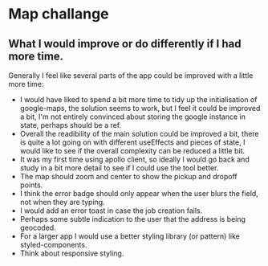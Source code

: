 # Map challange

## What I would improve or do differently if I had more time.

Generally I feel like several parts of the app could be improved with a little more time:

- I would have liked to spend a bit more time to tidy up the initialisation of google-maps, the solution seems to work, but I feel it could be improved a bit, I'm not entirely convinced about storing the google instance in state, perhaps should be a ref.
- Overall the readibility of the main solution could be improved a bit, there is quite a lot going on with different useEffects and pieces of state, I would like to see if the overall complexity can be reduced a little bit. 
- It was my first time using apollo client, so ideally I would go back and study in a bit more detail to see if I could use the tool better.
- The map should zoom and center to show the pickup and dropoff points.
- I think the error badge should only appear when the user blurs the field, not when they are typing.
- I would add an error toast in case the job creation fails.
- Perhaps some subtle indication to the user that the address is being geocoded.
- For a larger app I would use a better styling library (or pattern) like styled-components.
- Think about responsive styling.
